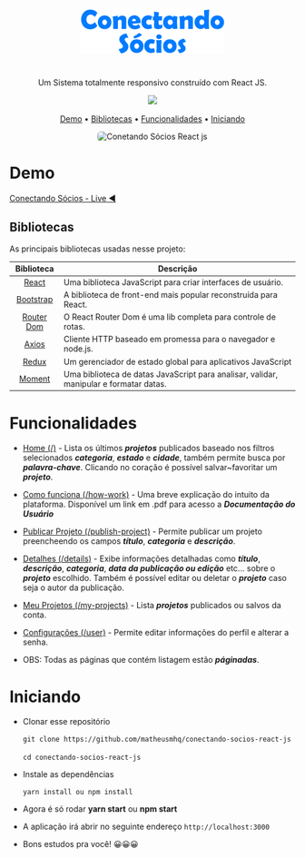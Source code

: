 <p  align="center">
<a href="https://tmdb-movies.netlify.app/">
		<img src="/src/assets/images/logo.png" alt="Logo TMDB" title="Logo TMDB" />
	</a>
</p>

#

<p align="center">
  Um Sistema totalmente responsivo construído com React JS.
</p>

<p align="center">
    <a href="https://github.com/matheusmhq/conectando-socios-react-js/blob/main/LICENSE" alt="license">
        <img src="https://img.shields.io/github/license/matheusmhq/tmdb-react-js?style=plastic" />
    </a>
</p>

<p align="center">
  <a href="#demo">Demo</a> •
  <a href="#bibliotecas">Bibliotecas</a> •
  <a href="#funcionalidades">Funcionalidades</a> •
  <a href="#iniciando">Iniciando</a>   
</p>

<p align="center">
    <img style="border-radius: 5px" src="src/assets/images/demo.gif" alt="Conetando Sócios React js">
</p>

# Demo

[Conectando Sócios - Live ◀️](https://conectando-socios.netlify.app/)

## Bibliotecas

As principais bibliotecas usadas nesse projeto:

| Biblioteca             | Descrição   |
| :-------------:|--------------|
| [React](http://facebook.github.io/react/index.html) | Uma biblioteca JavaScript para criar interfaces de usuário. |
| [Bootstrap](https://react-bootstrap.github.io/) | A biblioteca de front-end mais popular reconstruída para React. |
| [Router Dom](https://reactrouter.com/) | O React Router Dom é uma lib completa para controle de rotas. |
| [Axios](https://github.com/axios/axios) | Cliente HTTP baseado em promessa para o navegador e node.js. |
| [Redux](https://redux.js.org/) | Um gerenciador de estado global para aplicativos JavaScript |
| [Moment](https://momentjs.com/) | Uma biblioteca de datas JavaScript para analisar, validar, manipular e formatar datas. |

# Funcionalidades

- [Home (/)](https://conectando-socios.netlify.app/) - Lista os últimos **_projetos_** publicados baseado nos filtros selecionados **_categoria_**, **_estado_** e **_cidade_**, também permite busca por **_palavra-chave_**. Clicando no coração é possível salvar~favoritar um **_projeto_**.

- [Como funciona (/how-work)](https://conectando-socios.netlify.app/how-work) - Uma breve explicação do intuito da plataforma. Disponível um link em .pdf para acesso a **_Documentação do Usuário_**

- [Publicar Projeto (/publish-project)](https://conectando-socios.netlify.app/publish-project) - Permite publicar um projeto preencheendo os campos **_título_**, **_categoria_** e **_descrição_**.

- [Detalhes (/details)](https://conectando-socios.netlify.app/details/195) - Exibe informações detalhadas como **_título_**, **_descrição_**, **_categoria_**, **_data da publicação ou edição_** etc... sobre o **_projeto_** escolhido. Também é possível editar ou deletar o **_projeto_** caso seja o autor da publicação.

- [Meu Projetos (/my-projects)](https://conectando-socios.netlify.app/my-projects/published) - Lista **_projetos_** publicados ou salvos da conta.

- [Configurações (/user)](https://conectando-socios.netlify.app/user/profile) - Permite editar informações do perfil e alterar a senha.



- OBS: Todas as páginas que contém listagem estão **_páginadas_**.

# Iniciando

- Clonar esse repositório

  ```
  git clone https://github.com/matheusmhq/conectando-socios-react-js

  cd conectando-socios-react-js
  ```

- Instale as dependências

  ```
  yarn install ou npm install
  ```

- Agora é só rodar **yarn start** ou **npm start**

- A aplicação irá abrir no seguinte endereço `http://localhost:3000`

- Bons estudos pra você! 😀😀😀

